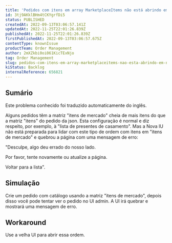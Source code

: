 ```yaml
---
title: 'Pedidos com itens em array MarketplaceItems não está abrindo em New UI Admin'
id: 3tj9AKklBHm4tCKYgrfDi5
status: PUBLISHED
createdAt: 2022-09-13T03:06:57.141Z
updatedAt: 2022-11-25T22:01:26.839Z
publishedAt: 2022-11-25T22:01:26.839Z
firstPublishedAt: 2022-09-13T03:06:57.675Z
contentType: knownIssue
productTeam: Order Management
author: 2mXZkbi0oi061KicTExNjo
tag: Order Management
slug: pedidos-com-itens-em-array-marketplaceitems-nao-esta-abrindo-em-new-ui-admin
kiStatus: Backlog
internalReference: 656821
---
```


## Sumário

<div class="alert alert-info">
  <p>Este problema conhecido foi traduzido automaticamente do inglês.</p>
</div>


Alguns pedidos têm a matriz "itens de mercado" cheia de mais itens do que a matriz "itens" do pedido da json. Esta configuração é normal e diz respeito, por exemplo, à "lista de presentes de casamento".
Mas a Nova IU não está preparada para lidar com este tipo de ordem com itens em "itens de mercado" e quebrou a página com uma mensagem de erro:





"Desculpe, algo deu errado do nosso lado.

Por favor, tente novamente ou atualize a página.

Voltar para a lista".




## Simulação


Crie um pedido com catálogo usando a matriz "itens de mercado", depois disso você pode tentar ver o pedido no UI admin. A UI irá quebrar e mostrará uma mensagem de erro.




## Workaround


Use a velha UI para abrir essa ordem.

